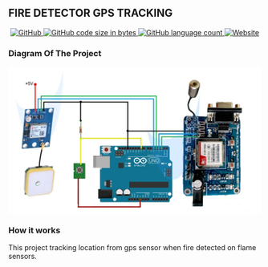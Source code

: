 ## FIRE DETECTOR GPS TRACKING

<p align="center">
    <a href="https://github.com/codegoen/fire-geolocation/LICENSE">
        <img alt="GitHub" src="https://img.shields.io/github/license/codegoen/fire-geolocation?style=flat-square">
    </a>
    <a href="https://github.com/codegoen/fire-geolocation">
        <img alt="GitHub code size in bytes" src="https://img.shields.io/github/languages/code-size/codegoen/fire-geolocation?style=flat-square">
    </a>
    <a href="https://github.com/codegoen/fire-geolocation">
        <img alt="GitHub language count" src="https://img.shields.io/github/languages/count/codegoen/fire-geolocation?style=flat-square">
    </a>
    <a href="https://codegoen.github.io/fire-geolocation">
        <img alt="Website" src="https://img.shields.io/website?down_color=orange&down_message=offline&style=flat-square&up_color=green&up_message=online&url=https%3A%2F%2Fcodegoen.github.io%2Ffire-geolocation">
    </a>
</p>

### Diagram Of The Project

<img src="docs/doc1.jpg" alt="Thumbnail" align="center">

### How it works

This project tracking location from gps sensor when fire detected on flame sensors. 
